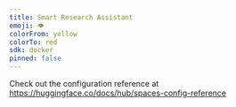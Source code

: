 ```yaml
---
title: Smart Research Assistant
emoji: 👁
colorFrom: yellow
colorTo: red
sdk: docker
pinned: false
---
```


Check out the configuration reference at https://huggingface.co/docs/hub/spaces-config-reference
